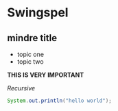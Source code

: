 # Swingspel

## mindre title

- topic one
- topic two

**THIS IS VERY IMPORTANT**

*Recursive*
``` java
System.out.println("hello world");
```
